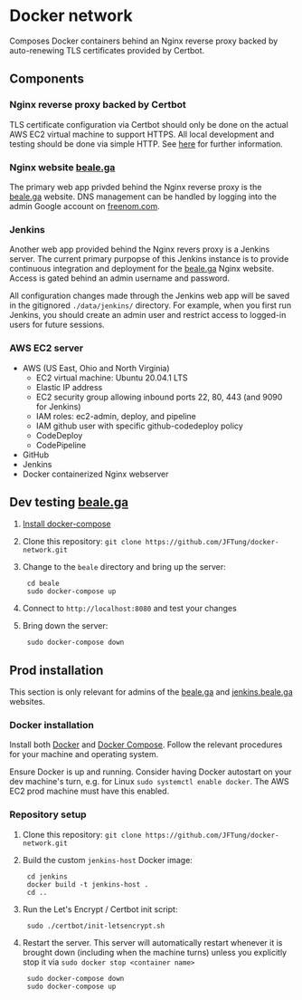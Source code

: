 # Docker network

Composes Docker containers behind an Nginx reverse proxy backed by
auto-renewing TLS certificates provided by Certbot.

## Components

### Nginx reverse proxy backed by Certbot

TLS certificate configuration via Certbot should only be done on the actual AWS
EC2 virtual machine to support HTTPS. All local development and testing should
be done via simple HTTP. See [here](./certbot/certbot.md) for further
information.

### Nginx website [beale.ga](https://beale.ga)

The primary web app privded behind the Nginx reverse proxy is the
[beale.ga](https://beale.ga) website. DNS management can be handled by logging
into the admin Google account on [freenom.com](https://freenom.com).

### Jenkins

Another web app provided behind the Nginx revers proxy is a Jenkins server. The
current primary purpopse of this Jenkins instance is to provide continuous
integration and deployment for the [beale.ga](https://beale.ga) Nginx website.
Access is gated behind an admin username and password.

All configuration changes made through the Jenkins web app will be saved in the
gitignored `./data/jenkins/` directory. For example, when you first run
Jenkins, you should create an admin user and restrict access to logged-in users
for future sessions.

### AWS EC2 server

- AWS (US East, Ohio and North Virginia)
    - EC2 virtual machine: Ubuntu 20.04.1 LTS
    - Elastic IP address
    - EC2 security group allowing inbound ports 22, 80, 443 (and 9090 for Jenkins)
    - IAM roles: ec2-admin, deploy, and pipeline
    - IAM github user with specific github-codedeploy policy
    - CodeDeploy
    - CodePipeline
- GitHub
- Jenkins
- Docker containerized Nginx webserver

## Dev testing [beale.ga](https://beale.ga)

1. [Install docker-compose](https://docs.docker.com/compose/install/#install-compose)

2. Clone this repository: `git clone https://github.com/JFTung/docker-network.git`

3. Change to the `beale` directory and bring up the server:

        cd beale
        sudo docker-compose up

4. Connect to `http://localhost:8080` and test your changes

5. Bring down the server:

        sudo docker-compose down

## Prod installation

This section is only relevant for admins of the [beale.ga](https://beale.ga)
and [jenkins.beale.ga](https://jenkins.beale.ga) websites.

### Docker installation

Install both [Docker](https://docs.docker.com) and
[Docker Compose](https://docs.docker.com/compose). Follow the relevant
procedures for your machine and operating system.

Ensure Docker is up and running. Consider having Docker autostart on your dev
machine's turn, e.g. for Linux `sudo systemctl enable docker`. The AWS EC2 prod
machine must have this enabled.

### Repository setup

1. Clone this repository: `git clone https://github.com/JFTung/docker-network.git`

2. Build the custom `jenkins-host` Docker image:

        cd jenkins
        docker build -t jenkins-host .
        cd ..

3. Run the Let's Encrypt / Certbot init script:

        sudo ./certbot/init-letsencrypt.sh

4. Restart the server. This server will automatically restart whenever it is
   brought down (including when the machine turns) unless you explicitly stop
   it via `sudo docker stop <container name>`

        sudo docker-compose down
        sudo docker-compose up
